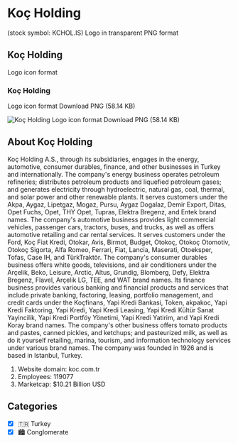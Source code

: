 # Koç Holding
 (stock symbol: KCHOL.IS) Logo in transparent PNG format

## Koç Holding
 Logo icon format

### Koç Holding
 Logo icon format Download PNG (58.14 KB)

![Koç Holding
 Logo icon format Download PNG (58.14 KB)](/img/orig/KCHOL.IS-7b86f389.png)

## About Koç Holding


Koç Holding A.S., through its subsidiaries, engages in the energy, automotive, consumer durables, finance, and other businesses in Turkey and internationally. The company's energy business operates petroleum refineries; distributes petroleum products and liquefied petroleum gases; and generates electricity through hydroelectric, natural gas, coal, thermal, and solar power and other renewable plants. It serves customers under the Akpa, Aygaz, Lipetgaz, Mogaz, Pursu, Aygaz Dogalaz, Demir Export, Ditas, Opet Fuchs, Opet, THY Opet, Tupras, Elektra Bregenz, and Entek brand names. The company's automotive business provides light commercial vehicles, passenger cars, tractors, buses, and trucks, as well as offers automotive retailing and car rental services. It serves customers under the Ford, Koç Fiat Kredi, Otokar, Avis, Birmot, Budget, Otokoç, Otokoç Otomotiv, Otokoç Sigorta, Alfa Romeo, Ferrari, Fiat, Lancia, Maserati, Otoeksper, Tofas, Case IH, and TürkTraktör. The company's consumer durables business offers white goods, televisions, and air conditioners under the Arçelik, Beko, Leisure, Arctic, Altus, Grundig, Blomberg, Defy, Elektra Bregenz, Flavel, Arçelik LG, TEE, and WAT brand names. Its finance business provides various banking and financial products and services that include private banking, factoring, leasing, portfolio management, and credit cards under the Koçfinans, Yapi Kredi Bankasi, Token, akpakoc, Yapi Kredi Faktoring, Yapi Kredi, Yapi Kredi Leasing, Yapi Kredi Kültür Sanat Yayincilik, Yapi Kredi Portföy Yönetimi, Yapi Kredi Yatirim, and Yapi Kredi Koray brand names. The company's other business offers tomato products and pastes, canned pickles, and ketchups; and pasteurized milk, as well as do it yourself retailing, marina, tourism, and information technology services under various brand names. The company was founded in 1926 and is based in Istanbul, Turkey.

1. Website domain: koc.com.tr
2. Employees: 119077
3. Marketcap: $10.21 Billion USD


## Categories
- [x] 🇹🇷 Turkey
- [x] 🏙 Conglomerate
